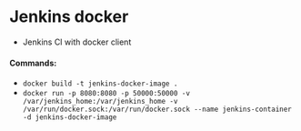 # Jenkins docker
* Jenkins CI with docker client

#### Commands:
 - `docker build -t jenkins-docker-image .`
 - `docker run -p 8080:8080 -p 50000:50000 -v /var/jenkins_home:/var/jenkins_home -v /var/run/docker.sock:/var/run/docker.sock --name jenkins-container -d jenkins-docker-image`
